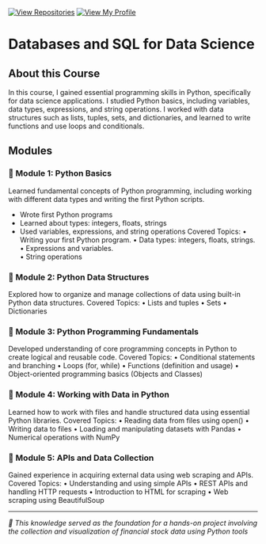[![View Repositories](https://img.shields.io/badge/View-My_Repositories-blue?logo=GitHub)](https://github.com/Yulia-Momotyuk?tab=repositories)
[![View My Profile](https://img.shields.io/badge/View-My_Profile-green?logo=GitHub)](https://github.com/Yulia-Momotyuk)
# Databases and SQL for Data Science

## About this Course
In this course, I gained essential programming skills in Python, specifically for data science applications. I studied Python basics, including variables, data types, expressions, and string operations. I worked with data structures such as lists, tuples, sets, and dictionaries, and learned to write functions and use loops and conditionals.

## Modules
### 📗 Module 1: Python Basics
Learned fundamental concepts of Python programming, including working with different data types and writing the first Python scripts.
- Wrote first Python programs
- Learned about types: integers, floats, strings
- Used variables, expressions, and string operations
Covered Topics:
	•	Writing your first Python program. 
	•	Data types: integers, floats, strings.
	•	Expressions and variables.   
	•	String operations

### 📘 Module 2: Python Data Structures
Explored how to organize and manage collections of data using built-in Python data structures.
Covered Topics:
	•	Lists and tuples
	•	Sets
	•	Dictionaries

### 📙 Module 3: Python Programming Fundamentals
Developed understanding of core programming concepts in Python to create logical and reusable code.
Covered Topics:
	•	Conditional statements and branching
	•	Loops (for, while)
	•	Functions (definition and usage)
	•	Object-oriented programming basics (Objects and Classes)

### 📒 Module 4: Working with Data in Python
Learned how to work with files and handle structured data using essential Python libraries.
Covered Topics:
	•	Reading data from files using open()
	•	Writing data to files
	•	Loading and manipulating datasets with Pandas
	•	Numerical operations with NumPy
 
 ### 📕 Module 5: APIs and Data Collection
Gained experience in acquiring external data using web scraping and APIs.
Covered Topics:
	•	Understanding and using simple APIs
	•	REST APIs and handling HTTP requests
	•	Introduction to HTML for scraping
	•	Web scraping using BeautifulSoup

___

_🔗 This knowledge served as the foundation for a hands-on project involving the collection and visualization of financial stock data using Python tools_
